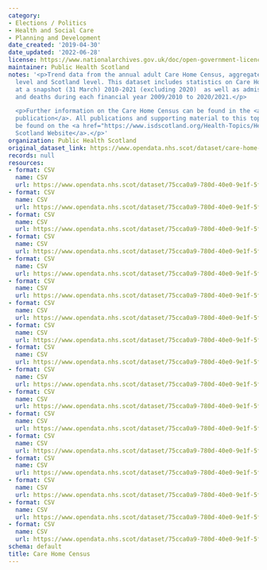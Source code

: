 ```yaml
---
category:
- Elections / Politics
- Health and Social Care
- Planning and Development
date_created: '2019-04-30'
date_updated: '2022-06-28'
license: https://www.nationalarchives.gov.uk/doc/open-government-licence/version/3/
maintainer: Public Health Scotland
notes: '<p>Trend data from the annual adult Care Home Census, aggregated to council
  level and Scotland level. This dataset includes statistics on Care Home residents
  at a snapshot (31 March) 2010-2021 (excluding 2020)  as well as admissions, discharges
  and deaths during each financial year 2009/2010 to 2020/2021.</p>

  <p>Further information on the Care Home Census can be found in the <a href="https://publichealthscotland.scot/publications/care-home-census-for-adults-in-scotland/">annual
  publication</a>. All publications and supporting material to this topic area can
  be found on the <a href="https://www.isdscotland.org/Health-Topics/Health-and-Social-Community-Care/Care-Homes/Census/">ISD
  Scotland Website</a>.</p>'
organization: Public Health Scotland
original_dataset_link: https://www.opendata.nhs.scot/dataset/care-home-census
records: null
resources:
- format: CSV
  name: CSV
  url: https://www.opendata.nhs.scot/dataset/75cca0a9-780d-40e0-9e1f-5f4796950794/resource/4ee7dc84-ca65-455c-9e76-b614091f389f/download/file1_average_weekly_charges.csv
- format: CSV
  name: CSV
  url: https://www.opendata.nhs.scot/dataset/75cca0a9-780d-40e0-9e1f-5f4796950794/resource/fee08d9e-7d75-407e-b5d8-c1ff7fed4b9b/download/file2b_number_of_long_stay_residents_by_length_of_stay.csv
- format: CSV
  name: CSV
  url: https://www.opendata.nhs.scot/dataset/75cca0a9-780d-40e0-9e1f-5f4796950794/resource/55b0199f-1bb6-45ab-af56-20b58e652e9e/download/file2a_percentage_of_long_stay_residents_by_length_of_stay.csv
- format: CSV
  name: CSV
  url: https://www.opendata.nhs.scot/dataset/75cca0a9-780d-40e0-9e1f-5f4796950794/resource/139f61d8-a87d-419d-b7af-31f555a60c89/download/file3_mean_median_age_years.csv
- format: CSV
  name: CSV
  url: https://www.opendata.nhs.scot/dataset/75cca0a9-780d-40e0-9e1f-5f4796950794/resource/d78d65cd-697d-4c73-9078-9dd788bf239c/download/file4_mean_median_length_of_stay.csv
- format: CSV
  name: CSV
  url: https://www.opendata.nhs.scot/dataset/75cca0a9-780d-40e0-9e1f-5f4796950794/resource/aa3b2b55-9a30-4c7c-ae4b-33bd5a75ab03/download/file5_nos_admissions_discharges_deaths.csv
- format: CSV
  name: CSV
  url: https://www.opendata.nhs.scot/dataset/75cca0a9-780d-40e0-9e1f-5f4796950794/resource/e5e5bd8f-a2c9-4898-bbb0-21488e7433f2/download/file6_percentage_occupancy.csv
- format: CSV
  name: CSV
  url: https://www.opendata.nhs.scot/dataset/75cca0a9-780d-40e0-9e1f-5f4796950794/resource/58479379-b570-456a-88e9-134bf6f63003/download/file7b_number_of_long_stay_residents_by_source_of_funding.csv
- format: CSV
  name: CSV
  url: https://www.opendata.nhs.scot/dataset/75cca0a9-780d-40e0-9e1f-5f4796950794/resource/53f1af96-9a94-4ac0-a6b1-aeeea6ab111d/download/file7a_percentage_of_long_stay_residents_by_source_of_funding.csv
- format: CSV
  name: CSV
  url: https://www.opendata.nhs.scot/dataset/75cca0a9-780d-40e0-9e1f-5f4796950794/resource/9bf418aa-c54d-45d3-8306-023e81f49f60/download/file8a_percentage_of_long_stay_residents_by_health_characteristics.csv
- format: CSV
  name: CSV
  url: https://www.opendata.nhs.scot/dataset/75cca0a9-780d-40e0-9e1f-5f4796950794/resource/f2f376d8-f101-41f5-adb0-3249ed31cce0/download/file9a_percentage_of_long_stay_residents_by_sex_and_age.csv
- format: CSV
  name: CSV
  url: https://www.opendata.nhs.scot/dataset/75cca0a9-780d-40e0-9e1f-5f4796950794/resource/92ebf3df-2af4-4d73-9397-f5d6a6778da7/download/file8b_number_of_long_stay_residents_by_health_characteristics.csv
- format: CSV
  name: CSV
  url: https://www.opendata.nhs.scot/dataset/75cca0a9-780d-40e0-9e1f-5f4796950794/resource/39d2b480-2990-46a2-bd58-96aac41a032a/download/file9b_number_of_long_stay_residents_by_sex_and_age.csv
- format: CSV
  name: CSV
  url: https://www.opendata.nhs.scot/dataset/75cca0a9-780d-40e0-9e1f-5f4796950794/resource/940176d7-b164-4ddc-b839-b0325eafb591/download/file10_number_residents.csv
- format: CSV
  name: CSV
  url: https://www.opendata.nhs.scot/dataset/75cca0a9-780d-40e0-9e1f-5f4796950794/resource/29f79bd7-9810-436d-9b29-2ede440adc87/download/file11_number_of_care_homes.csv
- format: CSV
  name: CSV
  url: https://www.opendata.nhs.scot/dataset/75cca0a9-780d-40e0-9e1f-5f4796950794/resource/04958b74-a351-4dc0-b8e4-cbc369372804/download/file12a_number_of_registered_places.csv
- format: CSV
  name: CSV
  url: https://www.opendata.nhs.scot/dataset/75cca0a9-780d-40e0-9e1f-5f4796950794/resource/d2f8b247-1b0d-40e1-92f8-df8cd21d5a17/download/file12b_rate_of_registered_places.csv
schema: default
title: Care Home Census
---
```

